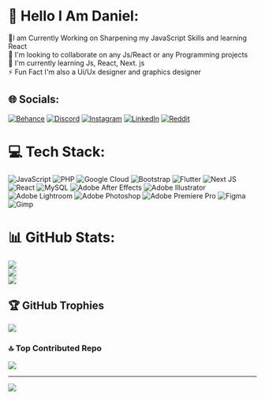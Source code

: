 # 💫 Hello I Am Daniel:
🔋I am Currently Working on Sharpening my JavaScript Skills and learning React<br>🧪 I'm looking to collaborate on any Js/React or any Programming projects<br>🌱 I'm currently learning Js, React, Next. js<br>⚡ Fun Fact I'm also a Ui/Ux designer and graphics designer


## 🌐 Socials:
[![Behance](https://img.shields.io/badge/Behance-1769ff?logo=behance&logoColor=white)](https://behance.net/https://behance.net/Daniel) [![Discord](https://img.shields.io/badge/Discord-%237289DA.svg?logo=discord&logoColor=white)](https://discord.gg/https://discord.gg/Add) [![Instagram](https://img.shields.io/badge/Instagram-%23E4405F.svg?logo=Instagram&logoColor=white)](https://instagram.com/Ui.daniel__seta) [![LinkedIn](https://img.shields.io/badge/LinkedIn-%230077B5.svg?logo=linkedin&logoColor=white)](https://linkedin.com/in/https://linkedin.com/in/Daniel) [![Reddit](https://img.shields.io/badge/Reddit-%23FF4500.svg?logo=Reddit&logoColor=white)](https://reddit.com/user/https://reddit.com/user/u/Acanthaceae) 

# 💻 Tech Stack:
![JavaScript](https://img.shields.io/badge/javascript-%23323330.svg?style=for-the-badge&logo=javascript&logoColor=%23F7DF1E) ![PHP](https://img.shields.io/badge/php-%23777BB4.svg?style=for-the-badge&logo=php&logoColor=white) ![Google Cloud](https://img.shields.io/badge/GoogleCloud-%234285F4.svg?style=for-the-badge&logo=google-cloud&logoColor=white) ![Bootstrap](https://img.shields.io/badge/bootstrap-%238511FA.svg?style=for-the-badge&logo=bootstrap&logoColor=white) ![Flutter](https://img.shields.io/badge/Flutter-%2302569B.svg?style=for-the-badge&logo=Flutter&logoColor=white) ![Next JS](https://img.shields.io/badge/Next-black?style=for-the-badge&logo=next.js&logoColor=white) ![React](https://img.shields.io/badge/react-%2320232a.svg?style=for-the-badge&logo=react&logoColor=%2361DAFB) ![MySQL](https://img.shields.io/badge/mysql-%2300000f.svg?style=for-the-badge&logo=mysql&logoColor=white) ![Adobe After Effects](https://img.shields.io/badge/Adobe%20After%20Effects-9999FF.svg?style=for-the-badge&logo=Adobe%20After%20Effects&logoColor=white) ![Adobe Illustrator](https://img.shields.io/badge/adobe%20illustrator-%23FF9A00.svg?style=for-the-badge&logo=adobe%20illustrator&logoColor=white) ![Adobe Lightroom](https://img.shields.io/badge/Adobe%20Lightroom-31A8FF.svg?style=for-the-badge&logo=Adobe%20Lightroom&logoColor=white) ![Adobe Photoshop](https://img.shields.io/badge/adobe%20photoshop-%2331A8FF.svg?style=for-the-badge&logo=adobe%20photoshop&logoColor=white) ![Adobe Premiere Pro](https://img.shields.io/badge/Adobe%20Premiere%20Pro-9999FF.svg?style=for-the-badge&logo=Adobe%20Premiere%20Pro&logoColor=white) ![Figma](https://img.shields.io/badge/figma-%23F24E1E.svg?style=for-the-badge&logo=figma&logoColor=white) ![Gimp](https://img.shields.io/badge/Gimp-657D8B?style=for-the-badge&logo=gimp&logoColor=FFFFFF)
# 📊 GitHub Stats:
![](https://github-readme-stats.vercel.app/api?username=Danielseta&theme=monokai&hide_border=false&include_all_commits=false&count_private=false)<br/>
![](https://github-readme-streak-stats.herokuapp.com/?user=Danielseta&theme=monokai&hide_border=false)<br/>
![](https://github-readme-stats.vercel.app/api/top-langs/?username=Danielseta&theme=monokai&hide_border=false&include_all_commits=false&count_private=false&layout=compact)

## 🏆 GitHub Trophies
![](https://github-profile-trophy.vercel.app/?username=Danielseta&theme=radical&no-frame=true&no-bg=true&margin-w=4)

### 🔝 Top Contributed Repo
![](https://github-contributor-stats.vercel.app/api?username=Danielseta&limit=5&theme=dark&combine_all_yearly_contributions=true)

---
[![](https://visitcount.itsvg.in/api?id=Danielseta&label=Profile%20Views&color=1&icon=1&pretty=false)](https://visitcount.itsvg.in)

<!-- Proudly created with GPRM ( https://gprm.itsvg.in ) -->
